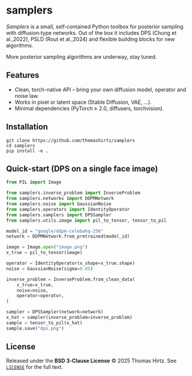 # samplers


*Samplers* is a small, self‑contained Python toolbox for posterior sampling with diffusion‑type networks.
Out of the box it includes DPS (Chung et al.,2022), PSLD (Rout et al.,2024) and flexible building blocks for new algorithms.

More posterior sampling algorithms are underway, stay tuned.

## Features

- Clean, torch-native API – bring your own diffusion model, operator and noise law.
- Works in pixel or latent space (Stable Diffusion, VAE, …).
- Minimal dependencies (PyTorch ≥ 2.0, diffusers, torchvision).

## Installation

```
git clone https://github.com/thomashirtz/samplers
cd samplers
pip install -e .
```

## Quick‑start (DPS on a single face image)

```python
from PIL import Image

from samplers.inverse_problem import InverseProblem
from samplers.networks import DDPMNetwork
from samplers.noise import GaussianNoise
from samplers.operators import IdentityOperator
from samplers.samplers import DPSSampler
from samplers.utils.image import pil_to_tensor, tensor_to_pil

model_id = "google/ddpm-celebahq-256"
network = DDPMNetwork.from_pretrained(model_id)

image = Image.open("image.png")
x_true = pil_to_tensor(image)

operator = IdentityOperator(x_shape=x_true.shape)
noise = GaussianNoise(sigma=0.05)

inverse_problem = InverseProblem.from_clean_data(
    x_true=x_true,
    noise=noise,
    operator=operator,
)

sampler = DPSSampler(network=network)
x_hat = sampler(inverse_problem=inverse_problem)
sample = tensor_to_pil(x_hat)
sample.save("dps.png")
```

## License

Released under the **BSD 3‑Clause License** © 2025 Thomas Hirtz.
See [`LICENSE`](LICENSE.md) for the full text.
